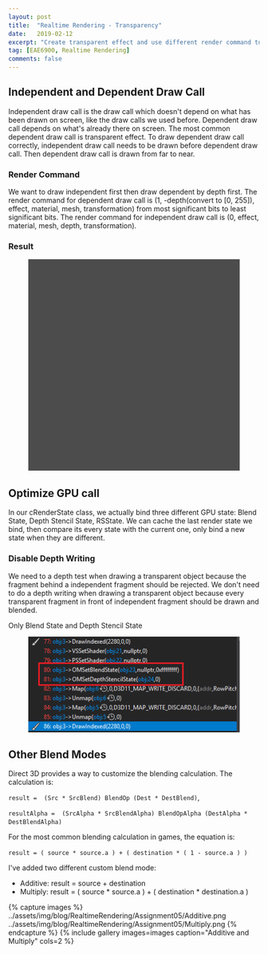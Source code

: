 ```yaml
---
layout: post
title:  "Realtime Rendering - Transparency"
date:   2019-02-12
excerpt: "Create transparent effect and use different render command to sort"
tag: [EAE6900, Realtime Rendering]
comments: false
---
```


## Independent and Dependent Draw Call
Independent draw call is the draw call which doesn't depend on what has been drawn on screen, like the draw calls we used before. Dependent draw call depends on what's already there on screen. The most common dependent draw call is transparent effect.
To draw dependent draw call correctly, independent draw call needs to be drawn before dependent draw call. Then dependent draw call is drawn from far to near. 

### Render Command
We want to draw independent first then draw dependent by depth first. The render command for dependent draw call is (1, -depth(convert to [0, 255]), effect, material, mesh, transformation) from most significant bits to least significant bits. The render command for independent draw call is (0, effect, material, mesh, depth, transformation).

### Result
<figure>
	<a href="../assets/img/blog/RealtimeRendering/Assignment05/1.gif"><img src="../assets/img/blog/RealtimeRendering/Assignment05/1.gif"></a>
</figure>

## Optimize GPU call
In our cRenderState class, we actually bind three different GPU state: Blend State, Depth Stencil State, RSState. We can cache the last render state we bind, then compare its every state with the current one, only bind a new state when they are different.

### Disable Depth Writing
We need to a depth test when drawing a transparent object because the fragment behind a independent fragment should be rejected.
We don't need to do a depth writing when drawing a transparent object because every transparent fragment in front of independent fragment should be drawn and blended.

Only Blend State and Depth Stencil State

<figure>
	<a href="../assets/img/blog/RealtimeRendering/Assignment05/1.png"><img src="../assets/img/blog/RealtimeRendering/Assignment05/1.png"></a>
</figure>

## Other Blend Modes
Direct 3D provides a way to customize the blending calculation. The calculation is:

`result =  (Src * SrcBlend) BlendOp (Dest * DestBlend)`,

`resultAlpha =  (SrcAlpha * SrcBlendAlpha) BlendOpAlpha (DestAlpha * DestBlendAlpha)`

For the most common blending calculation in games, the equation is:

`result = ( source * source.a ) + ( destination * ( 1 - source.a ) )`

I've added two different custom blend mode: 
* Additive: result =  source +  destination
* Multiply: result = ( source * source.a ) + ( destination * destination.a )

{% capture images %}
    ../assets/img/blog/RealtimeRendering/Assignment05/Additive.png
    ../assets/img/blog/RealtimeRendering/Assignment05/Multiply.png
{% endcapture %}
{% include gallery images=images caption="Additive and Multiply" cols=2 %}